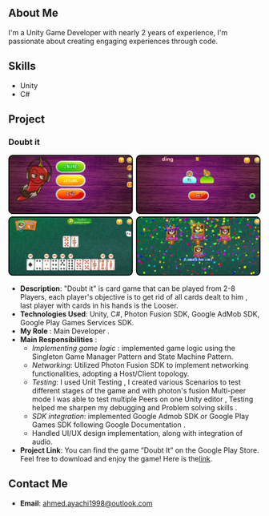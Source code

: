 ## About Me
I'm a Unity Game Developer with nearly 2 years of experience, I'm passionate about creating engaging experiences through code.
## Skills
- Unity 
- C# 

##  Project
### Doubt it 
![in_game_screen_shot](/assets/ingame_screen_shots.png)
- **Description**: "Doubt it" is  card game that can be played from 2-8 Players, each player's objective is to get rid of all cards dealt to him , last player with cards in his hands is the Looser.
- **Technologies Used**: Unity, C#, Photon Fusion SDK, Google AdMob SDK, Google Play Games Services SDK.
- **My Role** : Main Developer . 
- **Main Responsibilities** : 
	- *Implementing game logic* :  implemented game logic using the Singleton Game Manager Pattern and State Machine Pattern.
	- *Networking*: Utilized Photon Fusion SDK to implement networking functionalities, adopting a Host/Client topology.  
	- *Testing*: I used Unit Testing , I created various Scenarios to test different stages of the game and with photon's fusion Multi-peer mode I was able to test multiple Peers on one  Unity editor , Testing helped me sharpen my debugging and Problem solving skills .
	- *SDK integration*: implemented Google Admob SDK or Google Play Games SDK following Google Documentation .  
	- Handled UI/UX design implementation, along with integration of audio.
 - **Project Link**: You can find the game “Doubt It” on the Google Play Store. Feel free to download and enjoy the game! Here is the[link](https://play.google.com/store/apps/details?id=com.SpicyHarissa.Doubt_It).

## Contact Me
- **Email**: ahmed.ayachi1998@outlook.com

